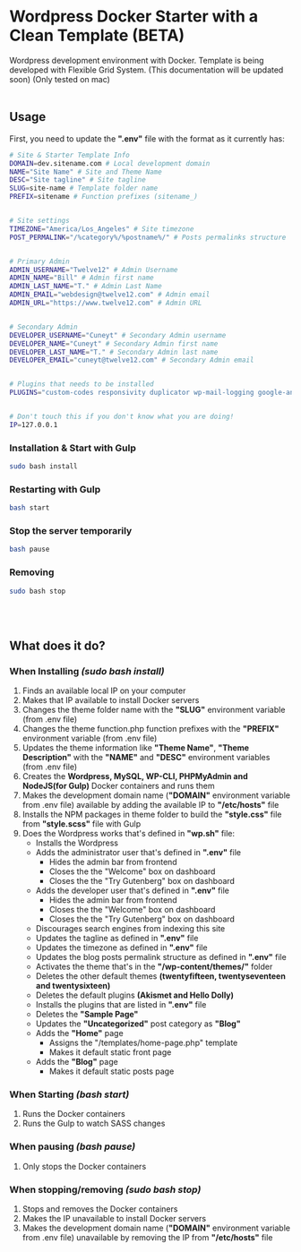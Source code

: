# Wordpress Docker Starter with a Clean Template (BETA)
Wordpress development environment with Docker. Template is being developed with Flexible Grid System. (This documentation will be updated soon) (Only tested on mac)
<br><br>

## Usage
First, you need to update the **".env"** file with the format as it currently has:
```bash
# Site & Starter Template Info
DOMAIN=dev.sitename.com # Local development domain
NAME="Site Name" # Site and Theme Name
DESC="Site tagline" # Site tagline
SLUG=site-name # Template folder name
PREFIX=sitename # Function prefixes (sitename_)


# Site settings
TIMEZONE="America/Los_Angeles" # Site timezone
POST_PERMALINK="/%category%/%postname%/" # Posts permalinks structure


# Primary Admin
ADMIN_USERNAME="Twelve12" # Admin Username
ADMIN_NAME="Bill" # Admin first name
ADMIN_LAST_NAME="T." # Admin Last Name
ADMIN_EMAIL="webdesign@twelve12.com" # Admin email
ADMIN_URL="https://www.twelve12.com" # Admin URL


# Secondary Admin
DEVELOPER_USERNAME="Cuneyt" # Secondary Admin username
DEVELOPER_NAME="Cuneyt" # Secondary Admin first name
DEVELOPER_LAST_NAME="T." # Secondary Admin last name
DEVELOPER_EMAIL="cuneyt@twelve12.com" # Secondary Admin email


# Plugins that needs to be installed
PLUGINS="custom-codes responsivity duplicator wp-mail-logging google-analytics-for-wordpress fast-velocity-minify invisible-recaptcha"


# Don't touch this if you don't know what you are doing!
IP=127.0.0.1

```


### Installation & Start with Gulp
```bash
sudo bash install
```

### Restarting with Gulp
```bash
bash start
```

### Stop the server temporarily
```bash
bash pause
```

### Removing
```bash
sudo bash stop
```
<br><br>

## What does it do?
### When Installing *(sudo bash install)*
1. Finds an available local IP on your computer
2. Makes that IP available to install Docker servers
3. Changes the theme folder name with the **"SLUG"** environment variable (from .env file)
4. Changes the theme function.php function prefixes with the **"PREFIX"** environment variable (from .env file)
5. Updates the theme information like **"Theme Name"**, **"Theme Description"** with the **"NAME"** and **"DESC"** environment variables (from .env file)
6. Creates the **Wordpress, MySQL, WP-CLI, PHPMyAdmin and NodeJS(for Gulp)** Docker containers and runs them
7. Makes the development domain name (**"DOMAIN"** environment variable from .env file) available by adding the available IP to **"/etc/hosts"** file
8. Installs the NPM packages in theme folder to build the **"style.css"** file from **"style.scss"** file with Gulp
9. Does the Wordpress works that's defined in **"wp.sh"** file:
	* Installs the Wordpress
	* Adds the administrator user that's defined in **".env"** file
		* Hides the admin bar from frontend
		* Closes the the "Welcome" box on dashboard
		* Closes the the "Try Gutenberg" box on dashboard
	* Adds the developer user that's defined in **".env"** file
		* Hides the admin bar from frontend
		* Closes the the "Welcome" box on dashboard
		* Closes the the "Try Gutenberg" box on dashboard
	* Discourages search engines from indexing this site
	* Updates the tagline as defined in **".env"** file
	* Updates the timezone as defined in **".env"** file
	* Updates the blog posts permalink structure as defined in **".env"** file
	* Activates the theme that's in the **"/wp-content/themes/"** folder
	* Deletes the other default themes **(twentyfifteen, twentyseventeen and twentysixteen)**
	* Deletes the default plugins **(Akismet and Hello Dolly)**
	* Installs the plugins that are listed in **".env"** file
	* Deletes the **"Sample Page"**
	* Updates the **"Uncategorized"** post category as **"Blog"**
	* Adds the **"Home"** page
		* Assigns the "/templates/home-page.php" template
		* Makes it default static front page
	* Adds the **"Blog"** page
		* Makes it default static posts page

### When Starting *(bash start)*
1. Runs the Docker containers
2. Runs the Gulp to watch SASS changes


### When pausing *(bash pause)*
1. Only stops the Docker containers


### When stopping/removing *(sudo bash stop)*
1. Stops and removes the Docker containers
2. Makes the IP unavailable to install Docker servers
3. Makes the development domain name (**"DOMAIN"** environment variable from .env file) unavailable by removing the IP from **"/etc/hosts"** file